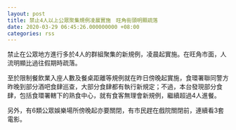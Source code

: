 ```yaml
---
layout: post
title: 禁止4人以上公眾聚集規例凌晨實施　旺角街頭明顯疏落
date: 2020-03-29 06:45:26.000000000 +08:00
categories: rss
---
```


禁止在公眾地方進行多於4人的群組聚集的新規例，凌晨起實施。在旺角市面，人流明顯比過往假期時疏落。

至於限制餐飲業入座人數及餐桌距離等規例就在昨日傍晚起實施，食環署聯同警方昨晚到部分酒吧食肆巡查，大部分食肆都有執行新規定；不過，本台發現部分食肆，包括食環署轄下的熟食中心，就有食客無理會新規例，繼續超過4人進餐。

另外，有6類公眾娛樂場所傍晚起亦要關閉，有市民趕在戲院關閉前，連續看3套電影。
